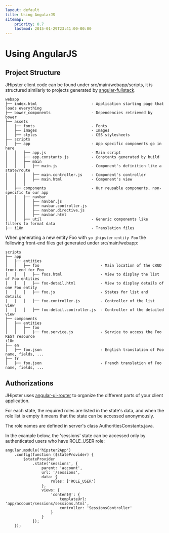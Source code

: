```yaml
---
layout: default
title: Using AngularJS
sitemap:
    priority: 0.7
    lastmod: 2015-01-29T23:41:00-00:00
---
```


# <i class="icon-html5"></i> Using AngularJS

## Project Structure

JHipster client code can be found under src/main/webapp/scripts, it is structured similarly to projects generated by [angular-fullstack](https://github.com/DaftMonk/generator-angular-fullstack).

    webapp
    ├── index.html                        - Application starting page that loads everything
    ├── bower_components                  - Dependencies retrieved by bower
    ├── assets
    │   ├── fonts                         - Fonts
    │   ├── images                        - Images
    │   ├── styles                        - CSS stylesheets
    ├── scripts
    │   ├── app                           - App specific components go in here
    │   │   ├── app.js                    - Main script
    │   │   ├── app.constants.js          - Constants generated by build
    │   │   ├── main
    │   │   │   ├── main.js               - Component's definition like a state/route
    │   │   │   ├── main.controller.js    - Component's controller
    │   │   │   ├── main.html             - Component's view
    │   │   │
    │   ├── components                    - Our reusable components, non-specific to our app
    │   │   ├── navbar
    │   │   │   ├── navbar.js
    │   │   │   ├── navbar.controller.js  
    │   │   │   ├── navbar.directive.js
    │   │   │   ├── navbar.html
    │   │   ├── util                      - Generic components like filters to format data
    ├── i18n                              - Translation files

When generating a new entity Foo with `yo jhipster:entity Foo` the following front-end files get generated under src/main/webapp:

    scripts
    ├── app
    │   ├── entities
    │   │   ├── foo                           - Main location of the CRUD front-end for Foo
    │   │   │   ├── foos.html                 - View to display the list of Foo entities
    │   │   │   ├── foo-detail.html           - View to display details of one Foo entity
    │   │   │   ├── foo.js                    - States for list and details
    │   │   │   ├── foo.controller.js         - Controller of the list view
    │   │   │   ├── foo-detail.controller.js  - Controller of the detailed  view
    ├── components
    │   ├── entities
    │   │   ├── foo
    │   │   │   ├── foo.service.js            - Service to access the Foo REST resource
    i18n
    ├── en
    │   ├── foo.json                          - English translation of Foo name, fields, ...
    ├── fr
    │   ├── foo.json                          - French translation of Foo name, fields, ...


## Authorizations

JHipster uses [angular-ui-router](http://angular-ui.github.io/ui-router/) to organize the different parts of your client application.

For each state, the required roles are listed in the state's data, and when the role list is empty it means that the state can be accessed anonymously.

The role names are defined in server's class AuthoritiesConstants.java.

In the example below, the 'sessions' state can be accessed only by authenticated users who have ROLE_USER role:

    angular.module('hipster2App')
        .config(function ($stateProvider) {
            $stateProvider
                .state('sessions', {
                    parent: 'account',
                    url: '/sessions',
                    data: {
                        roles: ['ROLE_USER']
                    },
                    views: {
                        'content@': {
                            templateUrl: 'app/account/sessions/sessions.html',
                            controller: 'SessionsController'
                        }
                    }
                });
        });
